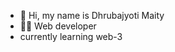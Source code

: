 - 👋 Hi, my name is Dhrubajyoti Maity
- 🧑‍💻 Web developer
-  currently learning web-3


<!---
Dhrubamaity/Dhrubamaity is a ✨ special ✨ repository because its `README.md` (this file) appears on your GitHub profile.
You can click the Preview link to take a look at your changes.
--->
